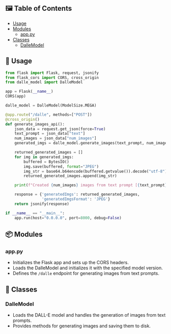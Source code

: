 ## 🖼️ Table of Contents

- [Usage](#usage)
- [Modules](#modules)
    - [app.py](#app-py)
- [Classes](#classes)
    - [DalleModel](#dallemodel)

## 📖 Usage

```python
from flask import Flask, request, jsonify
from flask_cors import CORS, cross_origin
from dalle_model import DalleModel

app = Flask(__name__)
CORS(app)

dalle_model = DalleModel(ModelSize.MEGA)

@app.route("/dalle", methods=["POST"])
@cross_origin()
def generate_images_api():
    json_data = request.get_json(force=True)
    text_prompt = json_data["text"]
    num_images = json_data["num_images"]
    generated_imgs = dalle_model.generate_images(text_prompt, num_images)

    returned_generated_images = []
    for img in generated_imgs:
        buffered = BytesIO()
        img.save(buffered, format="JPEG")
        img_str = base64.b64encode(buffered.getvalue()).decode("utf-8")
        returned_generated_images.append(img_str)

    print(f"Created {num_images} images from text prompt [{text_prompt}]")

    response = {'generatedImgs': returned_generated_images,
                'generatedImgsFormat': 'JPEG'}
    return jsonify(response)

if __name__ == "__main__":
    app.run(host="0.0.0.0", port=8000, debug=False)
```

## 📦 Modules

### app.py

- Initializes the Flask app and sets up the CORS headers.
- Loads the DalleModel and initializes it with the specified model version.
- Defines the `/dalle` endpoint for generating images from text prompts.

## 👥 Classes

### DalleModel

- Loads the DALL-E model and handles the generation of images from text prompts.
- Provides methods for generating images and saving them to disk.